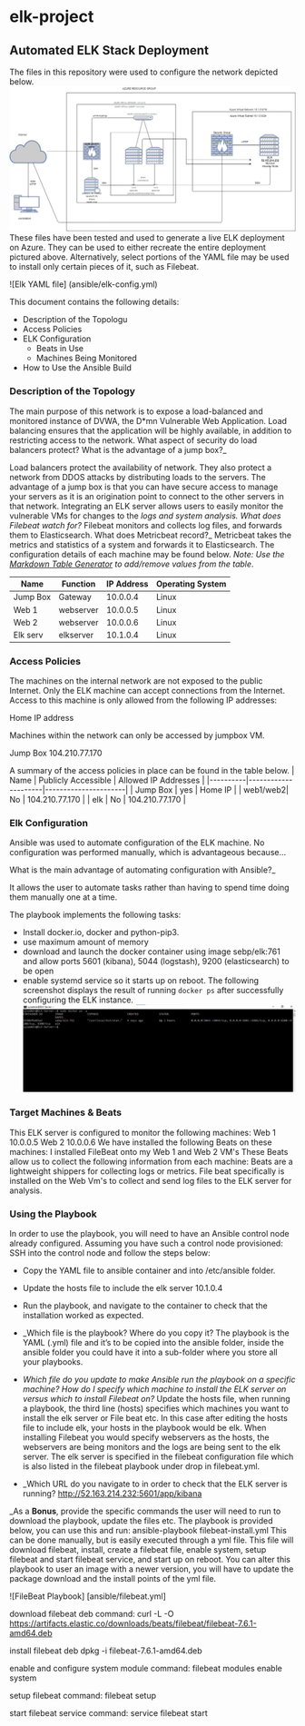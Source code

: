 # elk-project
## Automated ELK Stack Deployment
The files in this repository were used to configure the network depicted below.
![Final Network Diagram](Images/Network-diagram.png)
These files have been tested and used to generate a live ELK deployment on Azure. They can be used to either recreate the entire deployment pictured above. Alternatively, select portions of the YAML file may be used to install only certain pieces of it, such as Filebeat.
 
![Elk YAML file] (ansible/elk-config.yml)

This document contains the following details:
- Description of the Topologu
- Access Policies
- ELK Configuration
  - Beats in Use
  - Machines Being Monitored
- How to Use the Ansible Build

### Description of the Topology
The main purpose of this network is to expose a load-balanced and monitored instance of DVWA, the D*mn Vulnerable Web Application.
Load balancing ensures that the application will be highly available, in addition to restricting access to the network.
What aspect of security do load balancers protect? What is the advantage of a jump box?_

Load balancers protect the availability of network. They also protect a network from DDOS attacks by distributing loads to the servers.
The advantage of a jump box is that you can have secure access to manage your servers as it is an origination point to connect to the other servers in that network.
Integrating an ELK server allows users to easily monitor the vulnerable VMs for changes to the __logs_ and system _analysis_.
What does Filebeat watch for?_
Filebeat monitors and collects log files, and forwards them to Elasticsearch. 
What does Metricbeat record?_
Metricbeat takes the metrics and statistics of a system and forwards it to Elasticsearch.
The configuration details of each machine may be found below.
_Note: Use the [Markdown Table Generator](http://www.tablesgenerator.com/markdown_tables) to add/remove values from the table_.



| Name     | Function | IP Address | Operating System |
|----------|----------|------------|------------------|
| Jump Box | Gateway  | 10.0.0.4   | Linux            |
| Web 1    | webserver| 10.0.0.5   | Linux            |
| Web 2    | webserver| 10.0.0.6   | Linux            |
| Elk serv | elkserver| 10.1.0.4   | Linux            |
### Access Policies
The machines on the internal network are not exposed to the public Internet. 
Only the ELK machine can accept connections from the Internet. Access to this machine is only allowed from the following IP addresses:

Home IP address

Machines within the network can only be accessed by jumpbox VM.

Jump Box 104.210.77.170



A summary of the access policies in place can be found in the table below.
| Name     | Publicly Accessible | Allowed IP Addresses |
|----------|---------------------|----------------------|
| Jump Box |     yes             | Home IP              |
| web1/web2|     No              | 104.210.77.170       |
|  elk     |     No              | 104.210.77.170       |


### Elk Configuration
Ansible was used to automate configuration of the ELK machine. No configuration was performed manually, which is advantageous because...

What is the main advantage of automating configuration with Ansible?_

It allows the user to automate tasks rather than having to spend time doing them manually one at a time.

The playbook implements the following tasks:
- Install docker.io, docker and python-pip3.
- use maximum amount of memory
- download and launch the docker container using image sebp/elk:761 and allow ports 5601 (kibana), 5044 (logstash), 9200 (elasticsearch) to be open 
- enable systemd service so it starts up on reboot.
The following screenshot displays the result of running `docker ps` after successfully configuring the ELK instance.
![ELK-container-result](Images/elk-server-container.png)

### Target Machines & Beats
This ELK server is configured to monitor the following machines:
Web 1 10.0.0.5
Web 2 10.0.0.6
We have installed the following Beats on these machines:
I installed FileBeat onto my Web 1 and Web 2 VM's
These Beats allow us to collect the following information from each machine:
Beats are a lightweight shippers for collecting logs or metrics. File beat specifically is installed on the Web Vm's to collect and send log files to the ELK server for analysis.

### Using the Playbook
In order to use the playbook, you will need to have an Ansible control node already configured. Assuming you have such a control node provisioned: 
SSH into the control node and follow the steps below:
- Copy the YAML file to ansible container and into /etc/ansible folder.
- Update the hosts file to include the elk server 10.1.0.4
- Run the playbook, and navigate to the container to check that the installation worked as expected.

- _Which file is the playbook? Where do you copy it?
The playbook is the YAML (.yml) file and it’s to be copied into the ansible folder, inside the ansible folder you could have it into a sub-folder where you store all your playbooks.
- _Which file do you update to make Ansible run the playbook on a specific machine? How do I specify which machine to install the ELK server on versus which to install Filebeat on?_
Update the hosts file, when running a playbook, the third line (hosts) specifies which machines you want to install the elk server or File beat etc.
In this case after editing the hosts file to include elk, your hosts in the playbook would be elk. When installing Filebeat you would specify webservers as the hosts, the webservers are being monitors and the logs are being sent to the elk server. The elk server is specified in the filebeat configuration file which is also listed in the filebeat playbook under drop in filebeat.yml.


- _Which URL do you navigate to in order to check that the ELK server is running?
http://52.163.214.232:5601/app/kibana



_As a **Bonus**, provide the specific commands the user will need to run to download the playbook, update the files etc.
The playbook is provided below, you can use this and run: ansible-playbook filebeat-install.yml
This can be done manually, but is easily executed through a yml file.
This file will download filebeat, install, create a filebeat file, enable system, setup filebeat and start filebeat service, and start up on reboot. You can alter this playbook to user an image with a newer version, you will have to update the package download and the install points of the yml file.

![FileBeat Playbook] [ansible/filebeat.yml]


download filebeat deb
command: curl -L -O https://artifacts.elastic.co/downloads/beats/filebeat/filebeat-7.6.1-amd64.deb

install filebeat deb
dpkg -i filebeat-7.6.1-amd64.deb

enable and configure system module
command: filebeat modules enable system

setup filebeat
command: filebeat setup

start filebeat service
command: service filebeat start


 
